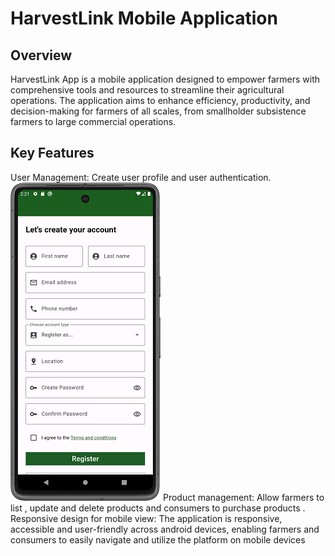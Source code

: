 # HarvestLink Mobile Application

## Overview
HarvestLink App is a mobile application designed to empower farmers with comprehensive tools and resources 
to streamline their agricultural operations. The application aims to enhance efficiency, productivity, 
and decision-making for farmers of all scales, from smallholder subsistence farmers to large commercial 
operations.

## Key Features
User Management: Create user profile and user authentication.
<img src="https://github.com/EvansSese/HarvestLink-App/blob/master/screenshots/register.png" width="240" height="509">
Product management: Allow farmers to list , update and delete products and consumers to purchase products .
Responsive design for mobile view: The application is responsive, accessible and user-friendly across android devices, enabling farmers and consumers to easily navigate and utilize the platform on mobile devices

